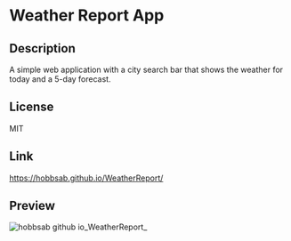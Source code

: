 # Weather Report App
## Description
A simple web application with a city search bar that shows the weather for today and a 5-day forecast.

## License
MIT

## Link
https://hobbsab.github.io/WeatherReport/

## Preview
![hobbsab github io_WeatherReport_](https://github.com/hobbsab/WeatherReport/assets/150401954/0fc07beb-c8ef-4af9-b928-82ed585625b0)

